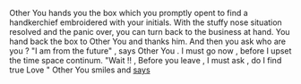 Other You hands you the box which you promptly opent to find a handkerchief embroidered with your initials.  With the 
stuffy nose situation resolved and the panic over, you can turn back to the business at hand.
You hand back the box to Other You and thanks him. And then you ask who are you ?
"I am from the future" , says Other You . I must go now , before I upset the time space continum. 
"Wait !! , Before you leave , I must ask , do I find true Love "
Other You smiles and [says](../True-Love/True-Love.md)